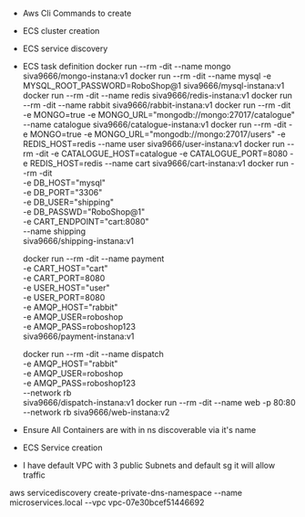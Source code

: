 - Aws Cli Commands to create
- ECS cluster creation
- ECS service discovery
- ECS task definition
  docker run --rm -dit --name mongo siva9666/mongo-instana:v1
  docker run --rm -dit --name mysql -e MYSQL_ROOT_PASSWORD=RoboShop@1 siva9666/mysql-instana:v1
  docker run --rm -dit --name redis siva9666/redis-instana:v1
  docker run --rm -dit --name rabbit siva9666/rabbit-instana:v1
  docker run --rm -dit -e MONGO=true -e MONGO_URL="mongodb://mongo:27017/catalogue" --name catalogue siva9666/catalogue-instana:v1
  docker run --rm -dit -e MONGO=true -e MONGO_URL="mongodb://mongo:27017/users" -e REDIS_HOST=redis --name user siva9666/user-instana:v1
  docker run --rm -dit -e CATALOGUE_HOST=catalogue -e CATALOGUE_PORT=8080 -e REDIS_HOST=redis --name cart siva9666/cart-instana:v1
  docker run --rm -dit \
  -e DB_HOST="mysql" \
  -e DB_PORT="3306" \
  -e DB_USER="shipping" \
  -e DB_PASSWD="RoboShop@1" \
  -e CART_ENDPOINT="cart:8080" \
  --name shipping \
  siva9666/shipping-instana:v1

  docker run --rm -dit --name payment \
    -e CART_HOST="cart" \
    -e CART_PORT=8080 \
    -e USER_HOST="user" \
    -e USER_PORT=8080 \
    -e AMQP_HOST="rabbit" \
    -e AMQP_USER=roboshop \
    -e AMQP_PASS=roboshop123 \
    siva9666/payment-instana:v1

  docker run --rm -dit --name dispatch \
    -e AMQP_HOST="rabbit" \
        -e AMQP_USER=roboshop \
        -e AMQP_PASS=roboshop123 \
        --network rb \
        siva9666/dispatch-instana:v1
  docker run --rm -dit --name web -p 80:80 --network rb siva9666/web-instana:v2
- Ensure All Containers are with in ns discoverable via it's name
- ECS Service creation

- I have default VPC with 3 public Subnets and default sg it will allow traffic




aws servicediscovery create-private-dns-namespace --name microservices.local --vpc vpc-07e30bcef51446692

